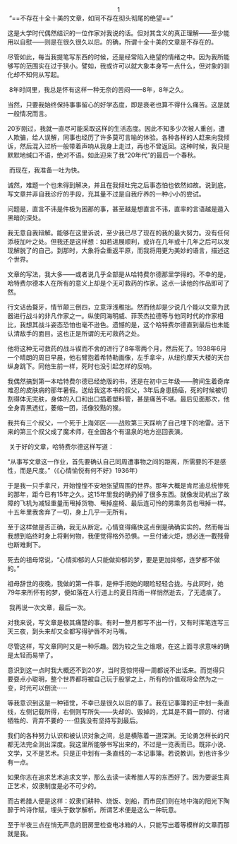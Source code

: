 <center>1</center>
​	“==不存在十全十美的文章，如同不存在彻头彻尾的绝望==”

​	这是大学时代偶然结识的一位作家对我说的话。但对其含义的真正理解——至少能用以自慰——则是在很久很久以后。的确，所谓十全十美的文章是不存在的。

​	尽管如此，每当我提笔写东西的时候，还是经常陷入绝望的情绪之中。因为我所能够写的范围实在过于狭小。譬如，我或许可以就大象本身写一点什么，但对象的驯化却不知何从写起。

​	8年时间里，我总是怀有这样一种无奈的苦闷——8年，8年之久。

​	当然，只要我始终保持事事留心的好学态度，即是衰老也算不得什么痛苦。这是就一般情况而言。

​	20岁刚过，我就一直尽可能采取这样的生活态度。因此不知多少次被人重创，遭人欺骗，给人误解，同事也经历了许多莫可言喻的体验。各种各样的人赶来向我倾诉，然后混入过桥一般带着声响从我身上走过，再也不曾返回。这种时候，我只是默默地缄口不语，绝对不语。如此迎来了我“20年代”的最后一个春秋。

​	而现在，我准备一吐为快。

​	诚然，难题一个也未得到解决，并且在我倾吐完之后事态怕也依然如故。说到底，写文章并非自我诊疗的手段，充其量不过是自我疗养的一种小小的尝试。

​	问题是，直言不讳是件极为困那的事，甚至越是想直言不讳，直率的言语越是遁入黑暗的深处。

​	我无意自我辩解。能够在这里诉说，至少我已尽了现在的我的最大努力。没有任何添枝加叶之处。但我还是这样想：如若进展顺利，或许在几年或十几年之后可以发现解脱了的自己。到那时，大象将会重返平原，而我将用更为美妙的语言，描述这个世界。

​	文章的写法，我大多——或者说几乎全部是从哈特费尔德那里学得的。不幸的是，哈特费尔德本人在所有的意义上却是个无可救药的作家。这点一读他的作品即可了然。

​	行文诘齿聱牙，情节颠三倒四，立意浮浅稚拙。然而他却是少说几个能以文章为武器进行战斗的非凡作家之一。纵使同海明威、菲茨杰拉德等与他同时代的作家相比，我想其战斗姿态恐怕也毫不逊色。遗憾的是，这个哈特费尔德直到最后也未能认清敌手的面目。这也正是所谓的无可救药之处。

​	他将这种无可救药的战斗锲而不舍的进行了8年零两个月，然后死了。1938年6月一个晴朗的周日早晨，他右臂抱着希特勒画像，左手拿伞，从纽约摩天大楼的天台纵身跳下。同他生前一样，死时也没引起怎样的反响。

​	我偶然搞到第一本哈特费尔德已经绝版的书，还是在初中三年级——胯间生着奇痒难忍的皮肤病的那年暑假。送给我这本书的叔父，3年后身患肠癌，死的时候被切割得体无完肤，身体的入口和出口插着塑料管，甚是痛苦不堪。最后见面那次，他全身青黑透红，萎缩一团，活像狡黠的猴。

​	我共有三个叔父，一个死于上海郊区——战败第三天踩响了自己埋下的地雷。活下来的第三个叔父成了魔术师，在全国各个有温泉的地方巡回表演。

​	关于好的文章，哈特费尔德这样写道：

​	“从事写文章这一作业，首先要确认自己同周遭事物之间的距离，所需要的不是感性，而是尺度。”（《心情愉悦有何不好》1936年）

​	于是我一只手拿尺，开始惶惶不安地张望周围的世界。那年大概是肯尼迪总统惨死的那年，距今已有15年之久。这15年里我的确扔掉了很多东西。就像发动机出了故障的飞机为减轻重量而甩掉货物、甩掉座椅、最后连可怜的男乘务员也甩掉一样。十五年里我舍弃了一切，身上几乎一无所有。

​	至于这样做是否正确，我无从断定。心情变得痛快这点倒是确确实实的。然而每当我想到临终时身上将剰何物，我便觉得格外恐惧。一旦付诸火炬，想必连一截残骨也断难剩下。

​	死去的祖母常说，“心情抑郁的人只能做抑郁的梦，要是更加抑郁，连梦都不做的。”

​	祖母辞世的夜晚，我做的第一件事，是伸手把她的眼睑轻轻合拢。与此同时，她79年来所怀有的梦，便如落在人行道上的夏日阵雨一样悄然逝去，了无遗痕了。

​	我再说一次文章，最后一次。

​	对我来说，写文章是极其痛楚的事。有时一整月都写不出一行，又有时挥笔连写三天三夜，到头来却又全都写得驴唇不对马嘴。

​	尽管这样，写文章同时又是一种乐趣。因为较之生之维艰，在这上面寻求意味的确是太轻而易举了。

​	意识到这一点时我大概还不到20岁，当时竞惊愕得一周都说不出话来。而觉得只要耍点小聪明，整个世界都将被自己玩于股掌之上，所有的价值观将全然为之一变，时光可以倒流······

​	等我意识到这是一种错觉，不幸已是很久以后的事了。我在记事簿的正中划一条直线，左侧记载所得，右侧则写所失——失却的、毁掉的，尤其是不屑一顾的、付诸牺牲的、背弃不要的······但我没有坚持写到最后。

​	我们的各种努力认识和被认识对象之间，总是横陈着一道深渊。无论勇怎样长的尺都无法完全测出深度。我这里所能够书写出来的，不过是一览表而已。既非小说、文学，又不是艺术。只是正中划有一条直线的一本记事簿。若说教训，到也许多少有一点。

​	如果你志在追求艺术追求文学，那么去读一读希腊人写的东西好了。因为要诞生真正艺术，奴隶制度是必不可少的。

​	而古希腊人便是这样：奴隶们耕种、烧饭、划船，而市民们则在地中海的阳光下陶醉于吟诗作赋，埋头于数学解析。所谓艺术便是这么一种玩意。

​	至于半夜三点在悄无声息的厨房里检查电冰箱的人，只能写出着等模样的文章而那就是我。